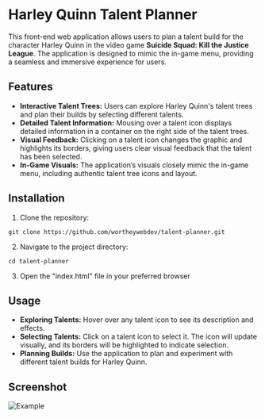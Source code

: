 # Harley Quinn Talent Planner
This front-end web application allows users to plan a talent build for the character Harley Quinn in the video game **Suicide Squad: Kill the Justice League**. The application is designed to mimic the in-game menu, providing a seamless and immersive experience for users.

## Features
- **Interactive Talent Trees:** Users can explore Harley Quinn's talent trees and plan their builds by selecting different talents.
- **Detailed Talent Information:** Mousing over a talent icon displays detailed information in a container on the right side of the talent trees.
- **Visual Feedback:** Clicking on a talent icon changes the graphic and highlights its borders, giving users clear visual feedback that the talent has been selected.
- **In-Game Visuals:** The application’s visuals closely mimic the in-game menu, including authentic talent tree icons and layout.

## Installation
1. Clone the repository:
~~~
git clone https://github.com/wortheywebdev/talent-planner.git
~~~
2. Navigate to the project directory:
~~~
cd talent-planner
~~~
3. Open the "index.html" file in your preferred browser

## Usage
- **Exploring Talents:** Hover over any talent icon to see its description and effects.
- **Selecting Talents:** Click on a talent icon to select it. The icon will update visually, and its borders will be highlighted to indicate selection.
- **Planning Builds:** Use the application to plan and experiment with different talent builds for Harley Quinn.

## Screenshot
![Example](https://raw.githubusercontent.com/WortheyWebDev/talent-planner/main/screenshots/talent-planner-2.png)
